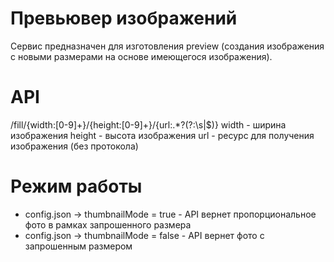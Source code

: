 # Превьювер изображений
Сервис предназначен для изготовления preview (создания изображения с новыми размерами на основе имеющегося изображения).

# API
/fill/{width:[0-9]+}/{height:[0-9]+}/{url:.*?(?:\s|$)}
width - ширина изображения
height - высота изображения
url - ресурс для получения изображения (без протокола)

# Режим работы
- config.json -> thumbnailMode = true - API вернет пропорциональное фото в рамках запрошенного размера
- config.json -> thumbnailMode = false - API вернет фото с запрошенным размером
